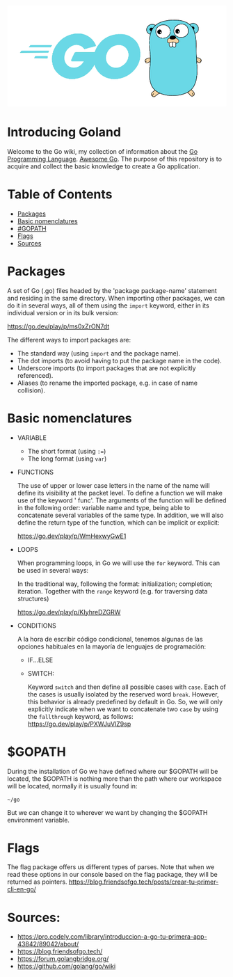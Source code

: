 ![](2022-07-31-12-37-57.png)
# **Introducing Goland**

Welcome to the Go wiki, my collection of information about the [Go Programming Language](https://go.dev/). [Awesome Go](http://awesome-go.com/). The purpose of this repository is to acquire and collect the basic knowledge to create a Go application.

# Table of Contents
- [Packages](#introducing-goland)
- [Basic nomenclatures](#basic-nomenclatures)
- [#GOPATH](#gopath)
- [Flags](#flags)
- [Sources](#sources)

# Packages

A set of Go (.go) files headed by the 'package package-name' statement and residing in the same directory.
When importing other packages, we can do it in several ways, all of them using the `import` keyword, either in its individual version or in its bulk version:

https://go.dev/play/p/ms0xZrON7dt

The different ways to import packages are:

- The standard way (using `import` and the package name).
- The dot imports (to avoid having to put the package name in the code).
- Underscore imports (to import packages that are not explicitly referenced).
- Aliases (to rename the imported package, e.g. in case of name collision).

# Basic nomenclatures
- VARIABLE
    - The short format (using `:=`)
    - The long format (using `var`)
- FUNCTIONS

    The use of upper or lower case letters in the name of the name will define its visibility at the packet level.
    To define a function we will make use of the keyword ' func'. The arguments of the function will be defined in the following order: variable name and type, being able to concatenate several variables of the same type. In addition, we will also define the return type of the function, which can be implicit or explicit:

    https://go.dev/play/p/WmHexwyGwE1

- LOOPS

    When programming loops, in Go we will use the `for` keyword. This can be used in several ways:

    In the traditional way, following the format: initialization; completion; iteration.
    Together with the `range` keyword (e.g. for traversing data structures)

    https://go.dev/play/p/KIyhreDZGRW

- CONDITIONS

    A la hora de escribir código condicional, tenemos algunas de las opciones habituales en la mayoría de lenguajes de programación:

    - IF...ELSE

    - SWITCH:

        Keyword `switch` and then define all possible cases with `case`. Each of the cases is usually isolated by the reserved word `break`. However, this behavior is already predefined by default in Go. So, we will only explicitly indicate when we want to concatenate two `case` by using the `fallthrough` keyword, as follows:
        https://go.dev/play/p/PXWJuVlZ9sp


# $GOPATH

During the installation of Go we have defined where our $GOPATH will be located, the $GOPATH is nothing more than the path where our workspace will be located, normally it is usually found in:

    ~/go

But we can change it to wherever we want by changing the $GOPATH environment variable.

# Flags
The flag package offers us different types of parses. Note that when we read these options in our console based on the flag package, they will be returned as pointers.
https://blog.friendsofgo.tech/posts/crear-tu-primer-cli-en-go/


# Sources:
- https://pro.codely.com/library/introduccion-a-go-tu-primera-app-43842/89042/about/
- https://blog.friendsofgo.tech/
- https://forum.golangbridge.org/
- https://github.com/golang/go/wiki


